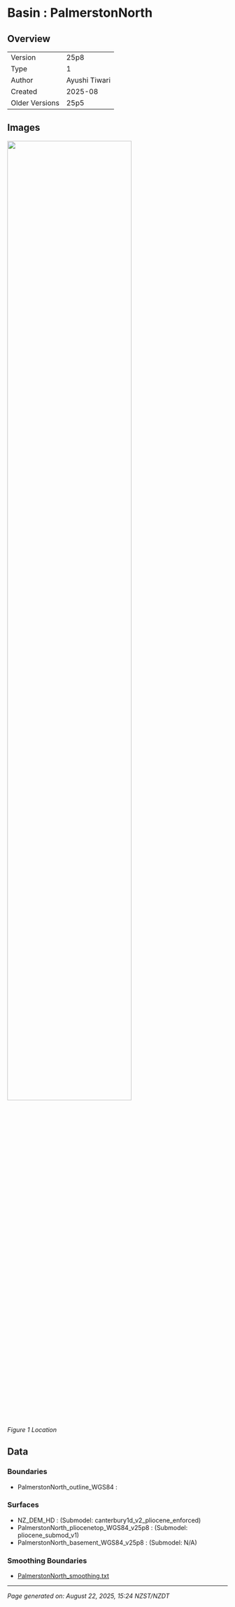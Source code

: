 # Basin : PalmerstonNorth

## Overview
|         |                     |
|---------|---------------------|
| Version | 25p8           |
| Type    | 1        |
| Author  | Ayushi Tiwari            |
| Created | 2025-08           |
| Older Versions | 25p5 |


## Images
<a href="../images/regional/PalmerstonNorth_basin_map_v25p8.png"><img src="../images/regional/PalmerstonNorth_basin_map_v25p8.png" width="75%"></a>

*Figure 1 Location*


## Data
### Boundaries
- PalmerstonNorth_outline_WGS84 : 

### Surfaces
- NZ_DEM_HD :  (Submodel: canterbury1d_v2_pliocene_enforced)
- PalmerstonNorth_pliocenetop_WGS84_v25p8 :  (Submodel: pliocene_submod_v1)
- PalmerstonNorth_basement_WGS84_v25p8 :  (Submodel: N/A)

### Smoothing Boundaries
- [PalmerstonNorth_smoothing.txt](../../velocity_modelling/data/regional/PalmerstonNorth/PalmerstonNorth_smoothing.txt)

---
*Page generated on: August 22, 2025, 15:24 NZST/NZDT*
